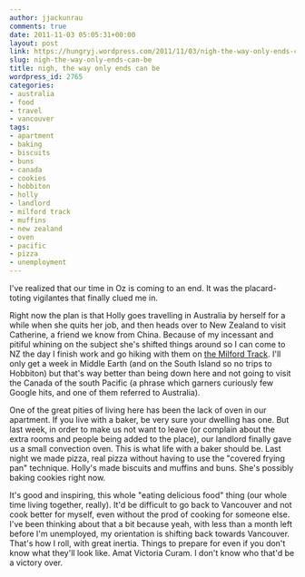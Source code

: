 ```yaml
---
author: jjackunrau
comments: true
date: 2011-11-03 05:05:31+00:00
layout: post
link: https://hungryj.wordpress.com/2011/11/03/nigh-the-way-only-ends-can-be/
slug: nigh-the-way-only-ends-can-be
title: nigh, the way only ends can be
wordpress_id: 2765
categories:
- australia
- food
- travel
- vancouver
tags:
- apartment
- baking
- biscuits
- buns
- canada
- cookies
- hobbiton
- holly
- landlord
- milford track
- muffins
- new zealand
- oven
- pacific
- pizza
- unemployment
---
```


I've realized that our time in Oz is coming to an end. It was the placard-toting vigilantes that finally clued me in. 

Right now the plan is that Holly goes travelling in Australia by herself for a while when she quits her job, and then heads over to New Zealand to visit Catherine, a friend we know from China. Because of my incessant and pitiful whining on the subject she's shifted things around so I can come to NZ the day I finish work and go hiking with them on [the Milford Track](http://www.milfordtrack.net/). I'll only get a week in Middle Earth (and on the South Island so no trips to Hobbiton) but that's way better than being down here and not going to visit the Canada of the south Pacific (a phrase which garners curiously few Google hits, and one of them referred to Australia).

One of the great pities of living here has been the lack of oven in our apartment. If you live with a baker, be very sure your dwelling has one. But last week, in order to make us not want to leave (or complain about the extra rooms and people being added to the place), our landlord finally gave us a small convection oven. This is what life with a baker should be. Last night we made pizza, real pizza without having to use the "covered frying pan" technique. Holly's made biscuits and muffins and buns. She's possibly baking cookies right now. 

It's good and inspiring, this whole "eating delicious food" thing (our whole time living together, really). It'd be difficult to go back to Vancouver and not cook better for myself, even without the prod of cooking for someone else. I've been thinking about that a bit because yeah, with less than a month left before I'm unemployed, my orientation is shifting back towards Vancouver. That's how I roll, with great inertia. Things to prepare for even if you don't know what they'll look like. Amat Victoria Curam. I don't know who that'd be a victory over.
